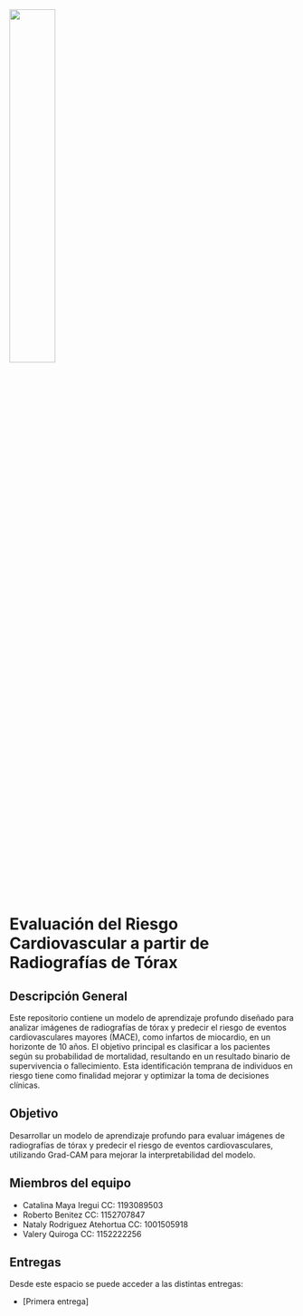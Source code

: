 <img src="https://www.udea.edu.co/wps/wcm/connect/udea/721b156e-f6bc-4dc8-8595-8b4731c9a8c7/facultad-ingenieria.png?MOD=AJPERES&CVID=nc5CqsS" width=40% height=40% >


# Evaluación del Riesgo Cardiovascular a partir de Radiografías de Tórax

## Descripción General

Este repositorio contiene un modelo de aprendizaje profundo diseñado para analizar imágenes de radiografías de tórax y predecir el riesgo de eventos cardiovasculares mayores (MACE), como infartos de miocardio, en un horizonte de 10 años. El objetivo principal es clasificar a los pacientes según su probabilidad de mortalidad, resultando en un resultado binario de supervivencia o fallecimiento. Esta identificación temprana de individuos en riesgo tiene como finalidad mejorar y optimizar la toma de decisiones clínicas.

## Objetivo

Desarrollar un modelo de aprendizaje profundo para evaluar imágenes de radiografías de tórax y predecir el riesgo de eventos cardiovasculares, utilizando Grad-CAM para mejorar la interpretabilidad del modelo. 

## Miembros del equipo
- Catalina Maya Iregui CC: 1193089503
- Roberto Benitez CC: 1152707847
- Nataly Rodriguez Atehortua CC: 1001505918
- Valery Quiroga CC: 1152222256

## Entregas

Desde este espacio se puede acceder a las distintas entregas:
- [Primera entrega]

